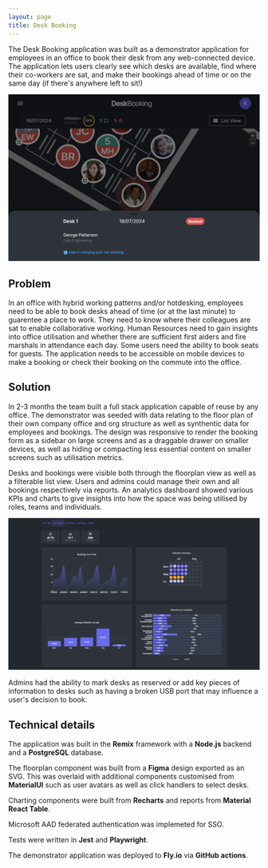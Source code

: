 ```yaml
---
layout: page
title: Desk Booking
---
```


The Desk Booking application was built as a demonstrator application for employees in an office to book their desk from any web-connected device. The application lets users clearly see which desks are available, find where their co-workers are sat, and make their bookings ahead of time or on the same day (if there's anywhere left to sit!)

![Floorplan](/projects/desk-booking/booked.png)

## Problem

In an office with hybrid working patterns and/or hotdesking, employees need to be able to book desks ahead of time (or at the last minute) to guarentee a place to work. They need to know where their colleagues are sat to enable collaborative working. Human Resources need to gain insights into office utilisation and whether there are sufficient first aiders and fire marshals in attendance each day. Some users need the ability to book seats for guests. The application needs to be accessible on mobile devices to make a booking or check their booking on the commute into the office.

## Solution

In 2-3 months the team built a full stack application capable of reuse by any office. The demonstrator was seeded with data relating to the floor plan of their own company office and org structure as well as synthentic data for employees and bookings. The design was responsive to render the booking form as a sidebar on large screens and as a draggable drawer on smaller devices, as well as hiding or compacting less essential content on smaller screens such as utilisation metrics.

Desks and bookings were visible both through the floorplan view as well as a filterable list view. Users and admins could manage their own and all bookings respectively via reports. An analytics dashboard showed various KPIs and charts to give insights into how the space was being utilised by roles, teams and individuals.

![Floorplan](/projects/desk-booking/dashboard.png)

Admins had the ability to mark desks as reserved or add key pieces of information to desks such as having a broken USB port that may influence a user's decision to book.

## Technical details

The application was built in the **Remix** framework with a **Node.js** backend and a **PostgreSQL** database.

The floorplan component was built from a **Figma** design exported as an SVG. This was overlaid with additional components customised from **MaterialUI** such as user avatars as well as click handlers to select desks.

Charting components were built from **Recharts** and reports from **Material React Table**.

Microsoft AAD federated authentication was implemeted for SSO.

Tests were written in **Jest** and **Playwright**.

The demonstrator application was deployed to **Fly.io** via **GitHub actions**.
